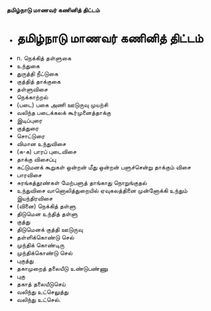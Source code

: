 **தமிழ்நாடு மாணவர் கணினித் திட்டம்**
- # தமிழ்நாடு மாணவர் கணினித் திட்டம்
- n. நெக்கித் தள்ளுகை
- உந்துகை
- துருத்தி நீட்டுகை
- குத்தித் தாக்குகை
- தள்ளுவிசை
- நெக்காற்றல்
- (படை) பகை அணி ஊடுருவு முயற்சி
- வலிந்த படைக்கலக் கூர்முனைத்தாக்கு
- இடிப்புரை
- குத்துரை
- சொட்டுரை
- விமான உந்துவிசை
- (க-க) பாரப் புடைவிசை
- தாக்கு விசைப்பு
- கட்டுமனக் கூறுகள் ஒன்றன் மீது ஒன்றன் பளுச்சென்று தாக்கும் விசை
- பாரவிசை
- சுரங்கத்தூண்கள் மேற்பளுத் தாங்காது நொறுங்குதல்
- உந்துவிசை வானொலித்துறையில் ஏவுகலத்தினை முன்னோக்கி உந்தும் இயந்திரவிசை
- (வினை) நெக்கித் தள்ளு
- திடுமென உந்தித் தள்ளு
- குத்து
- திடுமெனக் குத்தி ஊடுருவு
- தள்ளிக்கொண்டு செல்
- முந்திக் கொண்டிரு
- முந்திக்கொண்டு செல்
- புகுத்து
- தகாமுறைத் தலையீடு உண்டுபண்ணு
- புகு
- தகாத் தலையீடுசெய்
- வலிந்து உட்செலுத்து
- வலிந்து உட்செல்.

